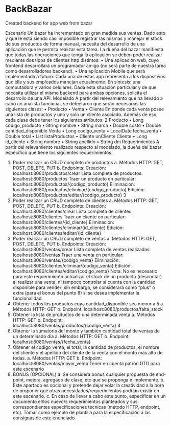 # BackBazar
Created backend for app web from bazar






Escenario
Un bazar ha incrementado en gran medida sus ventas. Dado esto y que le está siendo casi
imposible registrar las mismas y manejar el stock de sus productos de forma manual, necesita
del desarrollo de una aplicación que le permita realizar esta tarea.
La dueña del bazar manifiesta que todas las operaciones que tenga la aplicación se deben
poder realizar mediante dos tipos de clientes http distintos:
• Una aplicación web, cuyo frontend desarrollará un programador amigo (no será parte
de nuestra tarea como desarrolladores backend).
• Una aplicación Mobile que será implementada a futuro.
Cada una de estas app representa a los dispositivos que ella y sus empleados manejan
actualmente. En síntesis: una computadora y varios celulares.
Dada esta situación particular y de que necesita utilizar el mismo backend para ambas
opciones, solicita el desarrollo de una API.
Modelado
A partir del relevamiento que ha llevado a cabo un analista funcional, se detectaron que serán
necesarias las siguientes clases:
• Producto
• Venta
• Cliente
En donde cada venta posee una lista de productos y uno y solo un cliente asociado. Además
de eso, cada clase debe tener los siguientes atributos:
2
Producto
• Long codigo_producto
• String nombre
• String marca
• Double costo
• Double cantidad_disponible
Venta
• Long codigo_venta
• LocalDate fecha_venta
• Double total
• List<Producto> listaProductos
• Cliente unCliente
Cliente
• Long id_cliente
• String nombre
• String apellido
• String dni
Requerimientos
A partir del relevamiento realizado respecto al modelado, la dueña del bazar especificó que
tiene los siguientes requerimientos:
1. Poder realizar un CRUD completo de productos
a. Métodos HTTP: GET, POST, DELETE, PUT
b. Endpoints:
Creación: localhost:8080/productos/crear
Lista completa de productos: localhost:8080/productos
Traer un producto en particular: localhost:8080/productos/{codigo_producto}
Eliminación: localhost:8080/productos/eliminar/{codigo_producto}
Edición: localhost:8080/productos/editar/{codigo_producto}
3
2. Poder realizar un CRUD completo de clientes
a. Métodos HTTP: GET, POST, DELETE, PUT
b. Endpoints:
Creación: localhost:8080/clientes/crear
Lista completa de clientes: localhost:8080/clientes
Traer un cliente en particular: localhost:8080/clientes/{id_cliente}
Eliminación: localhost:8080/clientes/eliminar/{id_cliente}
Edición: localhost:8080/clientes/editar/{id_cliente}
3. Poder realizar un CRUD completo de ventas
a. Métodos HTTP: GET, POST, DELETE, PUT
b. Endpoints:
Creación: localhost:8080/ventas/crear
Lista completa de ventas realizadas: localhost:8080/ventas
Traer una venta en particular: localhost:8080/ventas/{codigo_venta}
Eliminación: localhost:8080/clientes/eliminar/{codigo_venta}
Edición: localhost:8080/clientes/editar/{codigo_venta}
Nota: No es necesario para este requerimiento actualizar el stock de un producto (descontar)
al realizar una venta, ni tampoco controlar si cuenta con la cantidad disponible para vender;
sin embargo, se considerará como “plus” o extra (para el bonus del punto 8) si se desea
implementar la funcionalidad.
4. Obtener todos los productos cuya cantidad_disponible sea menor a 5
a. Métodos HTTP: GET
b. Endpoint:
localhost:8080/productos/falta_stock
5. Obtener la lista de productos de una determinada venta
a. Métodos HTTP: GET
b. Endpoint:
localhost:8080/ventas/productos/{codigo_venta}
4
6. Obtener la sumatoria del monto y también cantidad total de ventas de un determinado
día
a. Métodos HTTP: GET
b. Endpoint:
localhost:8080/ventas/{fecha_venta}
7. Obtener el codigo_venta, el total, la cantidad de productos, el nombre del cliente y el
apellido del cliente de la venta con el monto más alto de todas.
a. Métodos HTTP: GET
b. Endpoint:
localhost:8080/ventas/mayor_venta
Tener en cuenta patrón DTO para este escenario
8. BONUS (OPCIONAL)
a. Se considera bonus cualquier propuesta de end-point, mejora, agregado de clase,
etc que se proponga e implemente.
b. Este apartado es opcional y pretende dejar volar la creatividad a la hora de proponer
qué otras necesidades/requerimientos podrían existir en este escenario.
c. En caso de llevar a cabo este punto, especificar en un documento el/los nuevo/s
requerimientos planteados y sus correspondientes especificaciones técnicas
(método HTTP, endpoint, etc). Tomar como ejemplo de plantilla para la
especificación a las consignas de este enunciado
